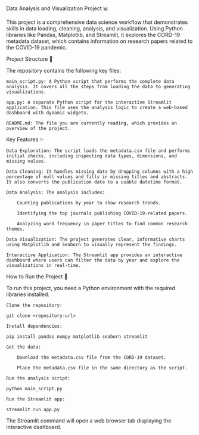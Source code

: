 Data Analysis and Visualization Project 📊

This project is a comprehensive data science workflow that demonstrates skills in data loading, cleaning, analysis, and visualization. Using Python libraries like Pandas, Matplotlib, and Streamlit, it explores the CORD-19 metadata dataset, which contains information on research papers related to the COVID-19 pandemic.

Project Structure 📁

The repository contains the following key files:

    main_script.py: A Python script that performs the complete data analysis. It covers all the steps from loading the data to generating visualizations.

    app.py: A separate Python script for the interactive Streamlit application. This file uses the analysis logic to create a web-based dashboard with dynamic widgets.

    README.md: The file you are currently reading, which provides an overview of the project.

Key Features ✨

    Data Exploration: The script loads the metadata.csv file and performs initial checks, including inspecting data types, dimensions, and missing values.

    Data Cleaning: It handles missing data by dropping columns with a high percentage of null values and fills in missing titles and abstracts. It also converts the publication date to a usable datetime format.

    Data Analysis: The analysis includes:

        Counting publications by year to show research trends.

        Identifying the top journals publishing COVID-19-related papers.

        Analyzing word frequency in paper titles to find common research themes.

    Data Visualization: The project generates clear, informative charts using Matplotlib and Seaborn to visually represent the findings.

    Interactive Application: The Streamlit app provides an interactive dashboard where users can filter the data by year and explore the visualizations in real-time.

How to Run the Project 🚀

To run this project, you need a Python environment with the required libraries installed.

    Clone the repository:

    git clone <repository-url>

    Install dependencies:

    pip install pandas numpy matplotlib seaborn streamlit

    Get the data:

        Download the metadata.csv file from the CORD-19 dataset.

        Place the metadata.csv file in the same directory as the script.

    Run the analysis script:

    python main_script.py

    Run the Streamlit app:

    streamlit run app.py

The Streamlit command will open a web browser tab displaying the interactive dashboard.
